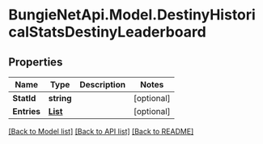 # BungieNetApi.Model.DestinyHistoricalStatsDestinyLeaderboard
## Properties

Name | Type | Description | Notes
------------ | ------------- | ------------- | -------------
**StatId** | **string** |  | [optional] 
**Entries** | [**List<DestinyHistoricalStatsDestinyLeaderboardEntry>**](DestinyHistoricalStatsDestinyLeaderboardEntry.md) |  | [optional] 

[[Back to Model list]](../README.md#documentation-for-models) [[Back to API list]](../README.md#documentation-for-api-endpoints) [[Back to README]](../README.md)

